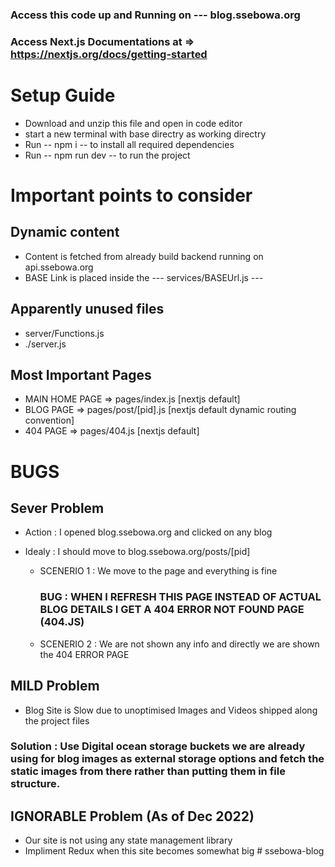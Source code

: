 <!-- Made by Sujal Bhakare  -->

### Access this code up and Running on --- blog.ssebowa.org

### Access Next.js Documentations at => https://nextjs.org/docs/getting-started


# Setup Guide

  - Download and unzip this file and open in code editor
  - start a new terminal with base directry as working directry
  - Run --  npm i  -- to install all required dependencies
  - Run --  npm run dev  -- to run the project


# Important points to consider

## Dynamic content

 - Content is fetched from already build backend running on api.ssebowa.org
 - BASE Link is placed inside the ---   services/BASEUrl.js  --- 



## Apparently unused files

- server/Functions.js
- ./server.js


## Most Important Pages

 - MAIN HOME PAGE => pages/index.js [nextjs default]
 - BLOG PAGE => pages/post/[pid].js [nextjs default dynamic routing convention]
 - 404 PAGE => pages/404.js [nextjs default]


# BUGS

## Sever Problem
 <!--  try to replicate this scenerio on actual site for better understanding -->
 - Action : I opened blog.ssebowa.org and clicked on any blog
 
 - Idealy : I should move to blog.ssebowa.org/posts/[pid] <!-- where pid is the post id -->
    
    -  SCENERIO 1 : We move to the page and everything is fine 
        ### BUG : WHEN I REFRESH THIS PAGE INSTEAD OF ACTUAL BLOG DETAILS I GET A 404 ERROR NOT FOUND PAGE (404.JS)
    
    - SCENERIO 2  :  We are  not shown any info and directly we are shown the 404 ERROR PAGE

    <!-- Both the Scenerios are some kind of internl errors that Next js have and we need to fix this -->

## MILD Problem

 - Blog Site is Slow due to unoptimised Images and Videos shipped along the project files

 ### Solution : Use Digital ocean storage buckets we are already using for blog images as external storage options and fetch the static images from there rather than putting them in file structure.



## IGNORABLE Problem (As of Dec 2022)

 - Our site is not using any state management library 
 - Impliment Redux when this site becomes somewhat big # ssebowa-blog

